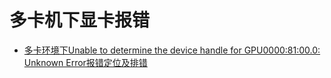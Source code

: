 # 多卡机下显卡报错

- [多卡环境下Unable to determine the device handle for GPU0000:81:00.0: Unknown Error报错定位及排错](https://www.cnblogs.com/codingbigdog/p/18025327)


